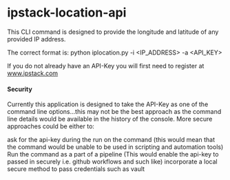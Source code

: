 # ipstack-location-api
This CLI command is designed to provide the longitude and latitude of any provided IP address.

The correct format is: python iplocation.py -i <IP_ADDRESS> -a <API_KEY>

If you do not already have an API-Key you will first need to register at www.ipstack.com

#### Security

Currently this application is designed to take the API-Key as one of the command line options...this may not be the best approach as the command line details would be available in the history of the console.  More secure approaches could be either to:

   ask for the api-key during the run on the command (this would mean that the command would be unable to be used in scripting and automation tools)
   Run the command as a part of a pipeline (This would enable the api-key to passed in securely i.e. github workflows and such like)
   incorporate a local secure method to pass credentials such as vault
